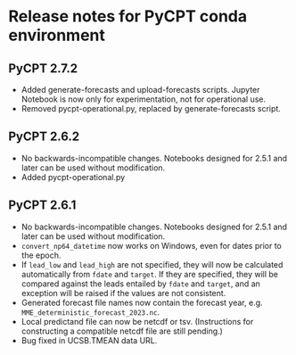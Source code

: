 # Release notes for PyCPT conda environment

## PyCPT 2.7.2
- Added generate-forecasts and upload-forecasts scripts. Jupyter Notebook is now only for experimentation, not for operational use.
- Removed pycpt-operational.py, replaced by generate-forecasts script.

## PyCPT 2.6.2
- No backwards-incompatible changes. Notebooks designed for 2.5.1 and later can be used without modification.
- Added pycpt-operational.py

## PyCPT 2.6.1
- No backwards-incompatible changes. Notebooks designed for 2.5.1 and later can be used without modification.
- `convert_np64_datetime` now works on Windows, even for dates prior to the epoch.
- If `lead_low` and `lead_high` are not specified, they will now be calculated automatically from `fdate` and `target`. If they are specified, they will be compared against the leads entailed by `fdate` and `target`, and an exception will be raised if the values are not consistent.
- Generated forecast file names now contain the forecast year, e.g. `MME_deterministic_forecast_2023.nc`.
- Local predictand file can now be netcdf or tsv. (Instructions for constructing a compatible netcdf file are still pending.)
- Bug fixed in UCSB.TMEAN data URL.
